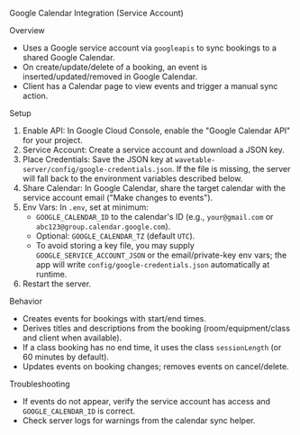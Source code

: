 Google Calendar Integration (Service Account)

Overview
- Uses a Google service account via `googleapis` to sync bookings to a shared Google Calendar.
- On create/update/delete of a booking, an event is inserted/updated/removed in Google Calendar.
- Client has a Calendar page to view events and trigger a manual sync action.

Setup
1) Enable API: In Google Cloud Console, enable the "Google Calendar API" for your project.
2) Service Account: Create a service account and download a JSON key.
3) Place Credentials: Save the JSON key at `wavetable-server/config/google-credentials.json`. If the file is missing, the server will fall back to the environment variables described below.
4) Share Calendar: In Google Calendar, share the target calendar with the service account email ("Make changes to events").
5) Env Vars: In `.env`, set at minimum:
   - `GOOGLE_CALENDAR_ID` to the calendar's ID (e.g., `your@gmail.com` or `abc123@group.calendar.google.com`).
   - Optional: `GOOGLE_CALENDAR_TZ` (default `UTC`).
   - To avoid storing a key file, you may supply `GOOGLE_SERVICE_ACCOUNT_JSON` or the email/private-key env vars; the app will write `config/google-credentials.json` automatically at runtime.
6) Restart the server.

Behavior
- Creates events for bookings with start/end times.
- Derives titles and descriptions from the booking (room/equipment/class and client when available).
- If a class booking has no end time, it uses the class `sessionLength` (or 60 minutes by default).
- Updates events on booking changes; removes events on cancel/delete.

Troubleshooting
- If events do not appear, verify the service account has access and `GOOGLE_CALENDAR_ID` is correct.
- Check server logs for warnings from the calendar sync helper.
